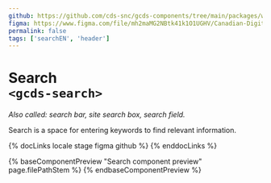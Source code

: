 ```yaml
---
github: https://github.com/cds-snc/gcds-components/tree/main/packages/web/src/components/gcds-search
figma: https://www.figma.com/file/mh2maMG2NBtk41k1O1UGHV/Canadian-Digital-Service%E2%80%A8---GC-Design-System?type=design&node-id=7301-1409&mode=design&t=yMaP24b3Wfu5x6t5-0
permalink: false
tags: ['searchEN', 'header']
---
```


# Search <br>`<gcds-search>`

_Also called: search bar, site search box, search field._

Search is a space for entering keywords to find relevant information.

{% docLinks locale stage figma github %}
{% enddocLinks %}

{% baseComponentPreview "Search component preview" page.filePathStem %}
{% endbaseComponentPreview %}

